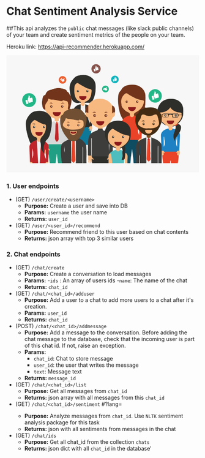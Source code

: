 # Chat Sentiment Analysis Service

##This api analyzes the `public` chat messages \(like slack public channels\) of your team and create sentiment metrics of the  people on your team. 

Heroku link: https://api-recommender.herokuapp.com/

<img src="INPUT/image.png">

### 1. User endpoints

- (GET) `/user/create/<username>`
  - **Purpose:** Create a user and save into DB
  - **Params:** `username` the user name
  - **Returns:** `user_id`
- (GET) `/user/<user_id>/recommend`
  - **Purpose:** Recommend friend to this user based on chat contents
  - **Returns:** json array with top 3 similar users

### 2. Chat endpoints

- (GET) `/chat/create` 
  - **Purpose:** Create a conversation to load messages
  - **Params:** 
        -`ids` : An array of users ids 
        -`name`: The name of the chat 
  - **Returns:** `chat_id`
- (GET) `/chat/<chat_id>/adduser`
  - **Purpose:** Add a user to a chat to add more users to a chat after it's creation.
  - **Params:** `user_id`
  - **Returns:** `chat_id`
- (POST) `/chat/<chat_id>/addmessage`
  - **Purpose:** Add a message to the conversation. Before adding the chat message to the database, check that the incoming user                    is part of this chat id. If not, raise an exception.
  - **Params:**
    - `chat_id`: Chat to store message
    - `user_id`: the user that writes the message
    - `text`: Message text
  - **Returns:** `message_id`
- (GET) `/chat/<chat_id>/list`
  - **Purpose:** Get all messages from `chat_id`
  - **Returns:** json array with all messages from this `chat_id`
- (GET) `/chat/<chat_id>/sentiment` #?lang=<lang>
  - **Purpose:** Analyze messages from `chat_id`. Use `NLTK` sentiment analysis package for this task
  - **Returns:** json with all sentiments from messages in the chat
- (GET) `/chat/ids`
  - **Purpose:** Get all chat_id from the collection `chats`
  - **Returns:** json dict with all `chat_id` in the database'
